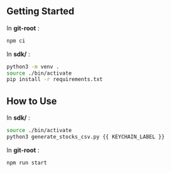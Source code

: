Getting Started
-------------------------------------------------------------------------------

In **git-root** :

```sh
npm ci
```

In **sdk/** :

```sh
python3 -m venv .
source ./bin/activate
pip install -r requirements.txt
```


How to Use
-------------------------------------------------------------------------------

In **sdk/** :

```sh
source ./bin/activate
python3 generate_stocks_csv.py {{ KEYCHAIN_LABEL }}
```

In **git-root** :

```sh
npm run start
```

